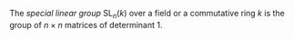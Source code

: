 The *special linear group* $\mathop{\mathrm{SL}}_n(k)$ over a field or a commutative ring $k$ is the group of $n\times n$ matrices of determinant 1.
